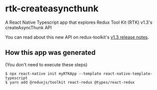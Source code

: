 # rtk-createasyncthunk
A React Native Typescript app that explores Redux Tool Kit (RTK) v1.3's createAsyncThunk API

You can read about this new API on redux-toolkit's [v1.3 release notes](https://github.com/reduxjs/redux-toolkit/releases/tag/v1.3.0).


## How this app was generated

(You don't need to execute these steps)

```
$ npx react-native init myRTKApp --template react-native-template-typescript
$ yarn add @reduxjs/toolkit react-redux @types/react-redux
```